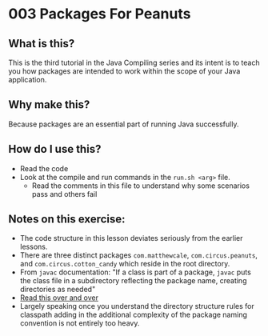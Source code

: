 # 003 Packages For Peanuts

## What is this?

This is the third tutorial in the Java Compiling series and its intent is to teach you how packages are intended to work within the scope of your Java application.

## Why make this?

Because packages are an essential part of running Java successfully.

## How do I use this?

- Read the code
- Look at the compile and run commands in the `run.sh <arg>` file.
    - Read the comments in this file to understand why some scenarios pass and others fail

## Notes on this exercise:

- The code structure in this lesson deviates seriously from the earlier lessons.
- There are three distinct packages `com.matthewcale`, `com.circus.peanuts`, and `com.circus.cotton_candy` which reside in the root directory.
- From `javac` documentation: "If a class is part of a package, `javac` puts the class file in a subdirectory reflecting the package name, creating directories as needed"
- [Read this over and over](https://docs.oracle.com/javase/7/docs/technotes/tools/windows/classpath.html#Understanding)
- Largely speaking once you understand the directory structure rules for classpath adding in the additional complexity of the package naming convention is not entirely too heavy. 